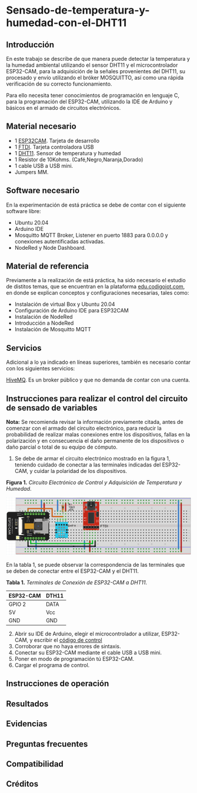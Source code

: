 # Sensado-de-temperatura-y-humedad-con-el-DHT11

## Introducción

En este trabajo se describe de que manera puede detectar la temperatura y la humedad ambiental utilizando el sensor DHT11 y el microcontrolador ESP32-CAM, para la adquisición de la señales provenientes del DHT11, su procesado y envío utilizando el bróker MOSQUITTO, así como una rápida verificación de su correcto funcionamiento.

Para ello necesita tener conocimientos de programación en lenguaje C, para la programación del ESP32-CAM, utilizando la IDE de Arduino y básicos en el armado de circuitos electrónicos.

## Material necesario

- 1 [ESP32CAM](https://docs.ai-thinker.com/en/esp32-cam). Tarjeta de desarrollo
- 1 [FTDI](https://ftdichip.com/wp-content/uploads/2020/08/DS_FT232R.pdf). Tarjeta controladora USB
- 1 [DHT11](https://www.mouser.com/datasheet/2/758/DHT11-Technical-Data-Sheet-Translated-Version-1143054.pdf). Sensor de temperatura y humedad
- 1 Resistor de 10Kohms. (Café,Negro,Naranja,Dorado)
- 1 cable USB a USB mini.
- Jumpers MM.

## Software necesario

En la experimentación de está práctica se debe de contar con el siguiente software libre:

- Ubuntu 20.04
- Arduino IDE
- Mosquitto MQTT Broker, Listener en puerto 1883 para 0.0.0.0 y conexiones autentificadas activadas.
- NodeRed y Node Dashboard.

## Material de referencia

Previamente a la realización de está práctica, ha sido necesario el estudio de distitos temas, que se encuentran en la plataforma [edu.codigoiot.com](https://www.codigoiot.com/), en donde se explican conceptos y configuraciones necesarias, tales como:

- Instalación de virtual Box y Ubuntu 20.04
- Configuración de Arduino IDE para ESP32CAM
- Instalación de NodeRed
- Introducción a NodeRed
- Instalación de Mosquitto MQTT

## Servicios

Adicional a lo ya indicado en líneas superiores, también es necesario contar con los siguientes servicios:

[HiveMQ](https://www.hivemq.com/public-mqtt-broker/). Es un broker público y que no demanda de contar con una cuenta.

## Instrucciones para realizar el control del circuito de sensado de variables

**Nota:** Se recomienda revisar la información previamente citada, antes de comenzar con el armado del circuito electrónico, para reducir la probabilidad de realizar malas conexiones entre los dispositivos, fallas en la polarización y en consecuencia el daño permanente de los dispositivos o daño parcial o total de su equipo de cómputo.

1.  Se debe de armar el circuito electrónico mostrado en la figura 1, teniendo cuidado de conectar a las terminales indicadas del ESP32-CAM, y cuidar la polaridad de los dispositivos.

**Figura 1.** *Circuito Electrónico de Control y Adquisición de Temperatura y Humedad*.

![Circuito de control](https://github.com/OmarAbundis/Sensado-de-temperatura-y-humedad-con-el-DHT11/blob/main/figuras/ESP32%20CAM%20y%20DTH11_proyecto.PNG)

En la tabla 1, se puede observar la correspondencia de las terminales que se deben de conectar entre el ESP32-CAM y el DHT11.

**Tabla 1.** *Terminales de Conexión de ESP32-CAM a DHT11*.

| ESP32-CAM | DTH11|
| ----------|------|
| GPIO 2    | DATA |
| 5V        | Vcc  |
| GND       | GND  |

2. Abrir su IDE de Arduino, elegir el microcontrolador a utilizar, ESP32-CAM, y escribir el [código de control]()
3. Corroborar que no haya errores de sintaxis.
4. Conectar su ESP32-CAM mediante el cable USB a USB mini.
5. Poner en modo de programación tú ESP32-CAM.
6. Cargar el programa de control.


## Instrucciones de operación

## Resultados

## Evidencias

## Preguntas frecuentes

## Compatibilidad

## Créditos
